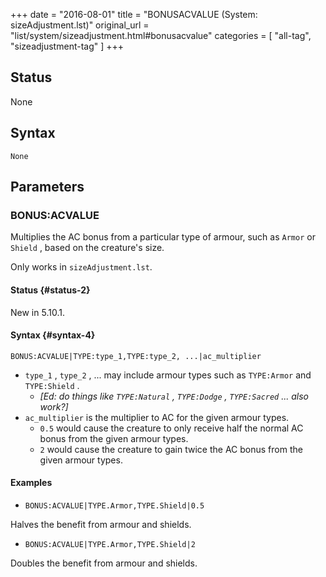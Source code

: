 +++
date = "2016-08-01"
title = "BONUSACVALUE (System: sizeAdjustment.lst)"
original_url = "list/system/sizeadjustment.html#bonusacvalue"
categories = [ "all-tag", "sizeadjustment-tag" ]
+++

## Status

None

## Syntax

`None`

## Parameters




<span id="bonusacvalue"></span>

### BONUS:ACVALUE

Multiplies the AC bonus from a particular type of armour, such as
`Armor` or `Shield` , based on the creature's size.

Only works in `sizeAdjustment.lst`.

#### Status {#status-2}

New in 5.10.1.

#### Syntax {#syntax-4}

`BONUS:ACVALUE|TYPE:type_1,TYPE:type_2, ...|ac_multiplier`

-   `type_1` , `type_2` , ... may include armour types such as
    `TYPE:Armor` and `TYPE:Shield` .
    -   *\[Ed: do things like `TYPE:Natural` , `TYPE:Dodge` ,
        `TYPE:Sacred` ... also work?\]*
-   `ac_multiplier` is the multiplier to AC for the given armour types.
    -   `0.5` would cause the creature to only receive half the normal
        AC bonus from the given armour types.
    -   `2` would cause the creature to gain twice the AC bonus from the
        given armour types.

#### Examples

-   `BONUS:ACVALUE|TYPE.Armor,TYPE.Shield|0.5`

Halves the benefit from armour and shields.

-   `BONUS:ACVALUE|TYPE.Armor,TYPE.Shield|2`

Doubles the benefit from armour and shields.

